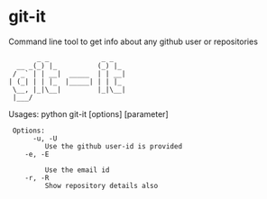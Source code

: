 # git-it
Command line tool to get info about any github user or repositories
     
```
       _ _             _ _
  __ _(_) |_          (_) |_
 / _` | | __|  _____  | | __|
| (_| | | |_  |_____| | | |_
 \__, |_|\__|         |_|\__|
 |___/

```


  Usages: python git-it [options] [parameter]

     Options:
          -u, -U
             Use the github user-id is provided
        -e, -E
     
             Use the email id
        -r, -R
             Show repository details also